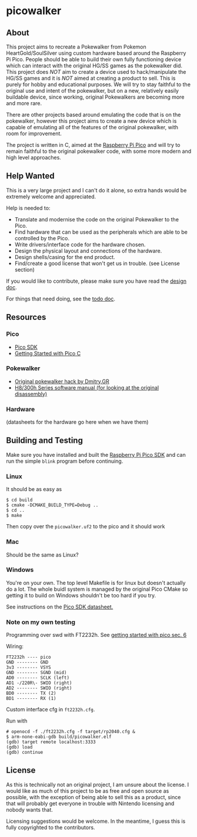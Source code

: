 # picowalker

## About

This project aims to recreate a Pokewalker from Pokemon HeartGold/SoulSilver using custom hardware based around the Raspberry Pi Pico.
People should be able to build their own fully functioning device which can interact with the original HG/SS games as the pokewalker did.
This project does *NOT* aim to create a device used to hack/manipulate the HG/SS games and it is *NOT* aimed at creating a product to sell. This is purely for hobby and educational purposes.
We will try to stay faithful to the original use and intent of the pokewalker, but on a new, relatively easily buildable device, since working, original Pokewalkers are becoming more and more rare.

There are other projects based around emulating the code that is on the pokewalker, however this project aims to create a new device which is capable of emulating all of the features of the original pokewalker, with room for improvement.

The project is written in C, aimed at the [Raspberry Pi Pico](https://www.raspberrypi.org/documentation/rp2040/getting-started/#getting-started-with-c) and will try to remain faithful to the original pokewalker code, with some more modern and high level approaches.


## Help Wanted

This is a very large project and I can't do it alone, so extra hands would be extremely welcome and appreciated.

Help is needed to:
- Translate and modernise the code on the original Pokewalker to the Pico.
- Find hardware that can be used as the peripherals which are able to be controlled by the Pico.
- Write drivers/interface code for the hardware chosen.
- Design the physical layout and connections of the hardware.
- Design shells/casing for the end product.
- Find/create a good license that won't get us in trouble. (see License section)


If you would like to contribute, please make sure you have read the [design doc](./docs/DESIGN.md).

For things that need doing, see the [todo doc](./docs/TODO.md).



## Resources

### Pico
- [Pico SDK](https://github.com/raspberrypi/pico-sdk)
- [Getting Started with Pico C](https://www.raspberrypi.org/documentation/rp2040/getting-started/#getting-started-with-c)


### Pokewalker
- [Original pokewalker hack by Dmitry.GR](http://dmitry.gr/?r=05.Projects&proj=28.%20pokewalker)
- [H8/300h Series software manual (for looking at the original disassembly)](https://www.renesas.com/us/en/document/mah/h8300h-series-software-manual)


### Hardware
(datasheets for the hardware go here when we have them)


## Building and Testing

Make sure you have installed and built the [Raspberry Pi Pico SDK](https://datasheets.raspberrypi.org/pico/raspberry-pi-pico-c-sdk.pdf) and can run the simple `blink` program before continuing.

### Linux
It should be as easy as
```
$ cd build
$ cmake -DCMAKE_BUILD_TYPE=Debug ..
$ cd ..
$ make
```

Then copy over the `picowalker.uf2` to the pico and it should work

### Mac
Should be the same as Linux?


### Windows
You're on your own.
The top level Makefile is for linux but doesn't actually do a lot.
The whole buidl system is managed by the original Pico CMake so getting it to build on Windows shouldn't be too hard if you try.

See instructions on the [Pico SDK datasheet.](https://datasheets.raspberrypi.org/pico/raspberry-pi-pico-c-sdk.pdf)


### Note on my own testing

Programming over swd with FT2232h.
See [getting started with pico sec. 6](https://datasheets.raspberrypi.com/pico/getting-started-with-pico.pdf)

Wiring:
```
FT2232h	---- pico
GND -------- GND
3v3 -------- VSYS
GND -------- SGND (mid)
AD0 -------- SCLK (left)
AD1 -/220R\- SWIO (right)
AD2 -------- SWIO (right)
BD0 -------- TX (2)
BD1 -------- RX (1)
```

Custom interface cfg in `ft2232h.cfg`.

Run with
```
# openocd -f ./ft2232h.cfg -f target/rp2040.cfg &
$ arm-none-eabi-gdb build/picowalker.elf
(gdb) target remote localhost:3333
(gdb) load
(gdb) continue
```



## License

As this is technically not an original project, I am unsure about the license.
I would like as much of this project to be as free and open source as possible, with the exception of being able to sell this as a product, since that will probably get everyone in trouble with Nintendo licensing and nobody wants that.

Licensing suggestions would be welcome. In the meantime, I guess this is fully copyrighted to the contributors.



